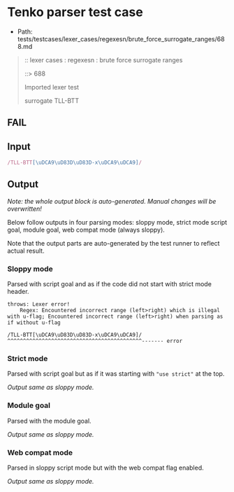 # Tenko parser test case

- Path: tests/testcases/lexer_cases/regexesn/brute_force_surrogate_ranges/688.md

> :: lexer cases : regexesn : brute force surrogate ranges
>
> ::> 688
>
> Imported lexer test
>
> surrogate TLL-BTT

## FAIL

## Input

`````js
/TLL-BTT[\uDCA9\uD83D\uD83D-x\uDCA9\uDCA9]/
`````

## Output

_Note: the whole output block is auto-generated. Manual changes will be overwritten!_

Below follow outputs in four parsing modes: sloppy mode, strict mode script goal, module goal, web compat mode (always sloppy).

Note that the output parts are auto-generated by the test runner to reflect actual result.

### Sloppy mode

Parsed with script goal and as if the code did not start with strict mode header.

`````
throws: Lexer error!
    Regex: Encountered incorrect range (left>right) which is illegal with u-flag; Encountered incorrect range (left>right) when parsing as if without u-flag

/TLL-BTT[\uDCA9\uD83D\uD83D-x\uDCA9\uDCA9]/
^^^^^^^^^^^^^^^^^^^^^^^^^^^^^^^^^^^^^^^^^^^------- error
`````

### Strict mode

Parsed with script goal but as if it was starting with `"use strict"` at the top.

_Output same as sloppy mode._

### Module goal

Parsed with the module goal.

_Output same as sloppy mode._

### Web compat mode

Parsed in sloppy script mode but with the web compat flag enabled.

_Output same as sloppy mode._
